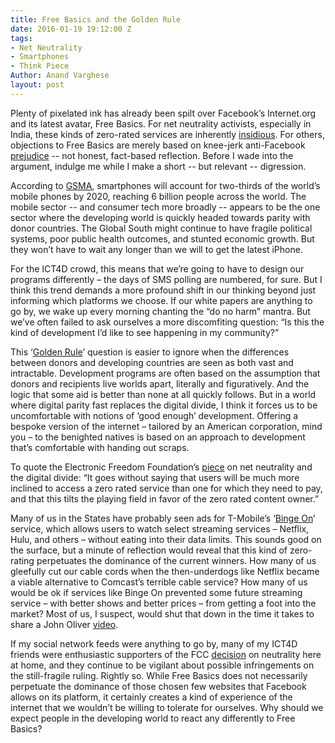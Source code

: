 ```yaml
---
title: Free Basics and the Golden Rule
date: 2016-01-19 19:12:00 Z
tags:
- Net Neutrality
- Smartphones
- Think Piece
Author: Anand Varghese
layout: post
---
```


Plenty of pixelated ink has already been spilt over Facebook’s Internet.org and its latest avatar, Free Basics. For net neutrality activists, especially in India, these kinds of zero-rated services are inherently [insidious](http://thewire.in/2015/12/30/facebooks-rebuttal-to-mahesh-murthy-on-free-basics-with-replies-18235/). For others, objections to Free Basics are merely based on knee-jerk anti-Facebook [prejudice](http://www.ictworks.org/2016/01/14/be-honest-you-hate-free-basics-because-its-facebook/) -- not honest, fact-based reflection. Before I wade into the argument, indulge me while I make a short -- but relevant -- digression.
<!--more-->
According to [GSMA](http://www.telecompetitor.com/gsma-global-smartphone-connections-to-triple-by-2020/), smartphones will account for two-thirds of the world’s mobile phones by 2020, reaching 6 billion people across the world. The mobile sector -- and consumer tech more broadly --  appears to be the one sector where the developing world is quickly headed towards parity with donor countries. The Global South might continue to have fragile political systems, poor public health outcomes, and stunted economic growth. But they won’t have to wait any longer than we will to get the latest iPhone. 

For the ICT4D crowd, this means that we’re going to have to design our programs differently – the days of SMS polling are numbered, for sure. But I think this trend demands a more profound shift in our thinking beyond just informing which platforms we choose. If our white papers are anything to go by, we wake up every morning chanting the “do no harm” mantra. But we’ve often failed to ask ourselves a more discomfiting question: “Is this the kind of development I’d like to see happening in my community?” 

This ‘[Golden Rule](https://en.wikipedia.org/wiki/Golden_Rule)’ question is easier to ignore when the differences between donors and developing countries are seen as both vast and intractable. Development programs are often based on the assumption that donors and recipients live worlds apart, literally and figuratively. And the logic that some aid is better than none at all quickly follows. But in a world where digital parity fast replaces the digital divide, I think it forces us to be uncomfortable with notions of ‘good enough’ development. Offering a bespoke version of the internet – tailored by an American corporation, mind you – to the benighted natives is based on an approach to development that’s comfortable with handing out scraps. 

To quote the Electronic Freedom Foundation’s [piece](https://www.eff.org/deeplinks/2014/07/net-neutrality-and-global-digital-divide) on net neutrality and the digital divide: “It goes without saying that users will be much more inclined to access a zero rated service than one for which they need to pay, and that this tilts the playing field in favor of the zero rated content owner.” 

Many of us in the States have probably seen ads for T-Mobile’s ‘[Binge On](http://www.t-mobile.com/offer/binge-on-streaming-video.html)’ service, which allows users to watch select streaming services – Netflix, Hulu, and others – without eating into their data limits. This sounds good on the surface, but a minute of reflection would reveal that this kind of zero-rating perpetuates the dominance of the current winners. How many of us gleefully cut our cable cords when the then-underdogs like Netflix became a viable alternative to Comcast’s terrible cable service? How many of us would be ok if services like Binge On prevented some future streaming service – with better shows and better prices – from getting a foot into the market? Most of us, I suspect, would shut that down in the time it takes to share a John Oliver [video](https://www.youtube.com/watch?v=fpbOEoRrHyU).

If my social network feeds were anything to go by, many of my ICT4D friends were enthusiastic supporters of the FCC [decision](http://www.wired.com/2015/02/fcc-votes-yes-net-neutrality/) on neutrality here at home, and they continue to be vigilant about possible infringements on the still-fragile ruling.  Rightly so. While Free Basics does not necessarily perpetuate the dominance of those chosen few websites that Facebook allows on its platform, it certainly creates a kind of experience of the internet that we wouldn’t be willing to tolerate for ourselves. Why should we expect people in the developing world to react any differently to Free Basics?